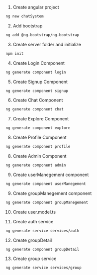 1. Create angular project

```bash
ng new chatSystem
```

2. Add bootstrap

```bash
ng add @ng-bootstrap/ng-bootstrap
```

3.  Create server folder and initialize

```bash
npm init
```

4. Create Login Component

```bash
ng generate component login
```

5. Create Signup Component

```bash
ng generate component signup
```

6. Create Chat Component

```bash
ng generate component chat
```

7. Create Explore Component

```bash
ng generate component explore
```

8. Create Profile Component

```bash
ng generate component profile
```

8. Create Admin Component

```bash
ng generate component admin
```

9. Create userManegement component

```bash
ng generate component userManegement
```

9. Create groupManegement component

```bash
ng generate component groupManegement
```

10. Create user.model.ts

11. Create auth service

```bash
ng generate service services/auth
```

12. Create groupDetail

```bash
ng generate component groupDetail
```

13. Create group service

```bash
ng generate service services/group
```
